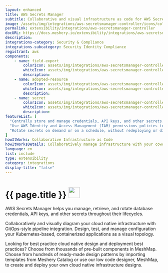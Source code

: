 ```yaml
---
layout: enhanced
title: AWS Secrets Manager
subtitle: Collaborative and visual infrastructure as code for AWS Secrets Manager
image: /assets/img/integrations/aws-secretsmanager-controller/icons/color/aws-secretsmanager-controller-color.svg
permalink: extensibility/integrations/aws-secretsmanager-controller
docURL: https://docs.meshery.io/extensibility/integrations/aws-secretsmanager-controller
description: 
integrations-category: Security & Compliance
integrations-subcategory: Security Identity Compliance
registrant: aws
components: 
	- name: field-export
		colorIcon: assets/img/integrations/aws-secretsmanager-controller/components/field-export/icons/color/field-export-color.svg
		whiteIcon: assets/img/integrations/aws-secretsmanager-controller/components/field-export/icons/white/field-export-white.svg
		description: 
	- name: adopted-resource
		colorIcon: assets/img/integrations/aws-secretsmanager-controller/components/adopted-resource/icons/color/adopted-resource-color.svg
		whiteIcon: assets/img/integrations/aws-secretsmanager-controller/components/adopted-resource/icons/white/adopted-resource-white.svg
		description: 
	- name: secret
		colorIcon: assets/img/integrations/aws-secretsmanager-controller/components/secret/icons/color/secret-color.svg
		whiteIcon: assets/img/integrations/aws-secretsmanager-controller/components/secret/icons/white/secret-white.svg
		description: 
featureList: [
  "Centrally store and manage credentials, API keys, and other secrets.",
  "Use AWS Identity and Access Management (IAM) permissions policies to manage access to your secrets.",
  "Rotate secrets on demand or on a schedule, without redeploying or disrupting active applications."
]
howItWorks: Collaborative Infrastructure as Code
howItWorksDetails: Collaboratively manage infrastructure with your coworkers synchronously sharing the same designs.
language: en
list: include
type: extensibility
category: integrations
display-title: "false"
---
```

<h1>{{ page.title }} <img src="{{ page.image }}" style="width: 35px; height: 35px;" /></h1>

<p>
AWS Secrets Manager helps you manage, retrieve, and rotate database credentials, API keys, and other secrets throughout their lifecycles.
</p>
<p>
    Collaboratively and visually diagram your cloud native infrastructure with GitOps-style pipeline integration. Design, test, and manage configuration your Kubernetes-based, containerized applications as a visual topology.
</p>
<p>
    Looking for best practice cloud native design and deployment best practices? Choose from thousands of pre-built components in MeshMap. Choose from hundreds of ready-made design patterns by importing templates from Meshery Catalog or use our low code designer, MeshMap, to create and deploy your own cloud native infrastructure designs.
</p>

